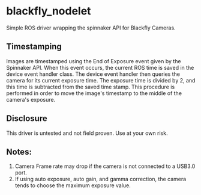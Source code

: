 # blackfly_nodelet

Simple ROS driver wrapping the spinnaker API for Blackfly Cameras.

## Timestamping
Images are timestamped using the End of Exposure event given by the Spinnaker API. When this event occurs, the current ROS time is saved in the device event handler class. The device event handler then queries the camera for its current exposure time. The exposure time is divided by 2, and this time is subtracted from the saved time stamp. This procedure is performed in order to move the image's timestamp to the middle of the camera's exposure. 

## Disclosure
This driver is untested and not field proven. Use at your own risk.

## Notes:
1. Camera Frame rate may drop if the camera is not connected to a USB3.0 port. 
2. If using auto exposure, auto gain, and gamma correction, the camera tends to choose the maximum exposure value.